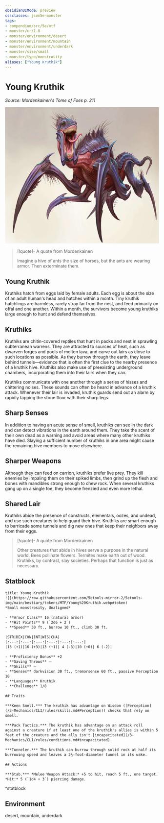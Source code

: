 ```yaml
---
obsidianUIMode: preview
cssclasses: json5e-monster
tags:
- compendium/src/5e/mtf
- monster/cr/1-8
- monster/environment/desert
- monster/environment/mountain
- monster/environment/underdark
- monster/size/small
- monster/type/monstrosity
aliases: ["Young Kruthik"]
---
```

# Young Kruthik
*Source: Mordenkainen's Tome of Foes p. 211*  

![](https://raw.githubusercontent.com/5etools-mirror-2/5etools-img/main/bestiary/MTF/Kruthik.webp#right)  
> [!quote]- A quote from Mordenkainen  
> 
> Imagine a hive of ants the size of horses, but the ants are wearing armor. Then exterminate them.

## Young Kruthik

Kruthiks hatch from eggs laid by female adults. Each egg is about the size of an adult human's head and hatches within a month. Tiny kruthik hatchlings are harmless, rarely stray far from the nest, and feed primarily on offal and one another. Within a month, the survivors become young kruthiks large enough to hunt and defend themselves.

## Kruthiks

Kruthiks are chitin-covered reptiles that hunt in packs and nest in sprawling subterranean warrens. They are attracted to sources of heat, such as dwarven forges and pools of molten lava, and carve out lairs as close to such locations as possible. As they burrow through the earth, they leave behind tunnels—evidence that is often the first clue to the nearby presence of a kruthik hive. Kruthiks also make use of preexisting underground chambers, incorporating them into their lairs when they can.

Kruthiks communicate with one another through a series of hisses and chittering noises. These sounds can often be heard in advance of a kruthik attack. Whenever their lair is invaded, kruthik guards send out an alarm by rapidly tapping the stone floor with their sharp legs.

## Sharp Senses

In addition to having an acute sense of smell, kruthiks can see in the dark and can detect vibrations in the earth around them. They take the scent of their own dead as a warning and avoid areas where many other kruthiks have died. Slaying a sufficient number of kruthiks in one area might cause the remaining hive members to move elsewhere.

## Sharper Weapons

Although they can feed on carrion, kruthiks prefer live prey. They kill enemies by impaling them on their spiked limbs, then grind up the flesh and bones with mandibles strong enough to chew rock. When several kruthiks gang up on a single foe, they become frenzied and even more lethal.

## Shared Lair

Kruthiks abide the presence of constructs, elementals, oozes, and undead, and use such creatures to help guard their hive. Kruthiks are smart enough to barricade some tunnels and dig new ones that keep their neighbors away from their eggs.

> [!quote]- A quote from Mordenkainen  
> 
> Other creatures that abide in hives serve a purpose in the natural world. Bees pollinate flowers. Termites make earth out of wood. Kruthiks, by contrast, slay societies. Perhaps that function is just as necessary.



## Statblock

```ad-statblock
title: Young Kruthik
![](https://raw.githubusercontent.com/5etools-mirror-2/5etools-img/main/bestiary/tokens/MTF/Young%20Kruthik.webp#token)
*Small monstrosity, Unaligned*

- **Armor Class** 16 (natural armor)
- **Hit Points** 9 (`2d6 + 2`) 
- **Speed** 30 ft., burrow 10 ft., climb 30 ft.

|STR|DEX|CON|INT|WIS|CHA|
|:---:|:---:|:---:|:---:|:---:|:---:|
|13 (+1)|16 (+3)|13 (+1)| 4 (-3)|10 (+0)| 6 (-2)|

- **Proficiency Bonus** +2
- **Saving Throws** ⏤
- **Skills** ⏤
- **Senses** darkvision 30 ft., tremorsense 60 ft., passive Perception 10
- **Languages** Kruthik
- **Challenge** 1/8

## Traits

***Keen Smell.*** The kruthik has advantage on Wisdom ([Perception](/3-Mechanics/CLI/rules/skills.md#Perception)) checks that rely on smell.

***Pack Tactics.*** The kruthik has advantage on an attack roll against a creature if at least one of the kruthik's allies is within 5 feet of the creature and the ally isn't [incapacitated](/3-Mechanics/CLI/rules/conditions.md#incapacitated).

***Tunneler.*** The kruthik can burrow through solid rock at half its burrowing speed and leaves a 2½-foot-diameter tunnel in its wake.

## Actions

***Stab.*** *Melee Weapon Attack:* +5 to hit, reach 5 ft., one target. *Hit:* 5 (`1d4 + 3`) piercing damage.
```
^statblock

## Environment

desert, mountain, underdark
